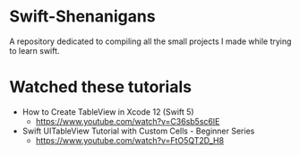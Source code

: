 # Swift-Shenanigans
A repository dedicated to compiling all the small projects I made while trying to learn swift.

# Watched these tutorials

* How to Create TableView in Xcode 12 (Swift 5)
  * https://www.youtube.com/watch?v=C36sb5sc6lE
* Swift UITableView Tutorial with Custom Cells - Beginner Series
  * https://www.youtube.com/watch?v=FtO5QT2D_H8

